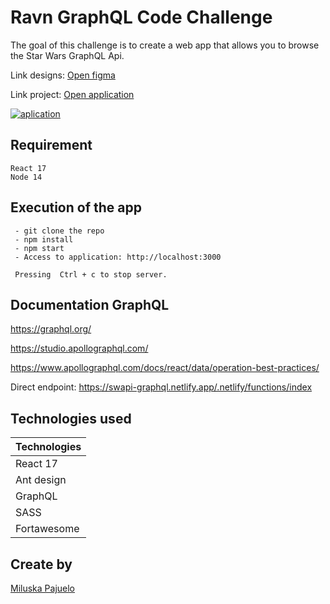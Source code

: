 # Ravn GraphQL Code Challenge

The goal of this challenge is to create a web app that allows you to browse the Star Wars GraphQL Api.

Link designs: <a href="https://www.figma.com/file/Ceoqa8DbrtyKoOBDR77ktm/Ravn-Code-Challenge?node-id=34%3A13" target="_blank"></strong>Open figma</a>

Link project: <a href="https://pensive-wozniak-a4e9a0.netlify.app" target="_blank"></strong>Open application</a>


<a href="https://ibb.co/zNcFPS9"><img src="https://i.ibb.co/zNcFPS9/aplication.gif" alt="aplication"></a>

## Requirement
```
React 17
Node 14
```
## Execution of the app
```
 - git clone the repo
 - npm install
 - npm start
 - Access to application: http://localhost:3000

 Pressing  Ctrl + c to stop server.

```

## Documentation GraphQL

https://graphql.org/

https://studio.apollographql.com/

https://www.apollographql.com/docs/react/data/operation-best-practices/

Direct endpoint: https://swapi-graphql.netlify.app/.netlify/functions/index

## Technologies used

 | Technologies    |
 |-----------------|
 | React 17        |
 | Ant design      |
 | GraphQL         |
 | SASS            |
 | Fortawesome     |
## Create by
<a href="https://github.com/miluskapajuelo" target="_blank"></strong>Miluska Pajuelo</a>
